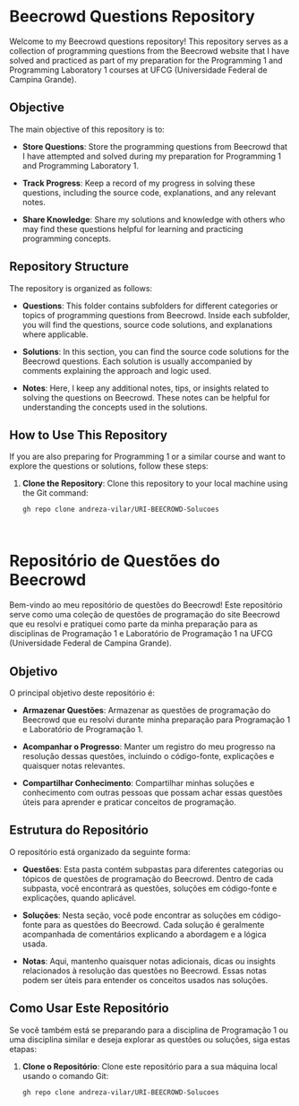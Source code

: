 # Beecrowd Questions Repository

Welcome to my Beecrowd questions repository! This repository serves as a collection of programming questions from the Beecrowd website that I have solved and practiced as part of my preparation for the Programming 1 and Programming Laboratory 1 courses at UFCG (Universidade Federal de Campina Grande).

## Objective

The main objective of this repository is to:

- **Store Questions**: Store the programming questions from Beecrowd that I have attempted and solved during my preparation for Programming 1 and Programming Laboratory 1.

- **Track Progress**: Keep a record of my progress in solving these questions, including the source code, explanations, and any relevant notes.

- **Share Knowledge**: Share my solutions and knowledge with others who may find these questions helpful for learning and practicing programming concepts.

## Repository Structure

The repository is organized as follows:

- **Questions**: This folder contains subfolders for different categories or topics of programming questions from Beecrowd. Inside each subfolder, you will find the questions, source code solutions, and explanations where applicable.

- **Solutions**: In this section, you can find the source code solutions for the Beecrowd questions. Each solution is usually accompanied by comments explaining the approach and logic used.

- **Notes**: Here, I keep any additional notes, tips, or insights related to solving the questions on Beecrowd. These notes can be helpful for understanding the concepts used in the solutions.

## How to Use This Repository

If you are also preparing for Programming 1 or a similar course and want to explore the questions or solutions, follow these steps:

1. **Clone the Repository**: Clone this repository to your local machine using the Git command:
   ```bash
   gh repo clone andreza-vilar/URI-BEECROWD-Solucoes




# Repositório de Questões do Beecrowd

Bem-vindo ao meu repositório de questões do Beecrowd! Este repositório serve como uma coleção de questões de programação do site Beecrowd que eu resolvi e pratiquei como parte da minha preparação para as disciplinas de Programação 1 e Laboratório de Programação 1 na UFCG (Universidade Federal de Campina Grande).

## Objetivo

O principal objetivo deste repositório é:

- **Armazenar Questões**: Armazenar as questões de programação do Beecrowd que eu resolvi durante minha preparação para Programação 1 e Laboratório de Programação 1.

- **Acompanhar o Progresso**: Manter um registro do meu progresso na resolução dessas questões, incluindo o código-fonte, explicações e quaisquer notas relevantes.

- **Compartilhar Conhecimento**: Compartilhar minhas soluções e conhecimento com outras pessoas que possam achar essas questões úteis para aprender e praticar conceitos de programação.

## Estrutura do Repositório

O repositório está organizado da seguinte forma:

- **Questões**: Esta pasta contém subpastas para diferentes categorias ou tópicos de questões de programação do Beecrowd. Dentro de cada subpasta, você encontrará as questões, soluções em código-fonte e explicações, quando aplicável.

- **Soluções**: Nesta seção, você pode encontrar as soluções em código-fonte para as questões do Beecrowd. Cada solução é geralmente acompanhada de comentários explicando a abordagem e a lógica usada.

- **Notas**: Aqui, mantenho quaisquer notas adicionais, dicas ou insights relacionados à resolução das questões no Beecrowd. Essas notas podem ser úteis para entender os conceitos usados nas soluções.

## Como Usar Este Repositório

Se você também está se preparando para a disciplina de Programação 1 ou uma disciplina similar e deseja explorar as questões ou soluções, siga estas etapas:

1. **Clone o Repositório**: Clone este repositório para a sua máquina local usando o comando Git:
   ```bash
   gh repo clone andreza-vilar/URI-BEECROWD-Solucoes

